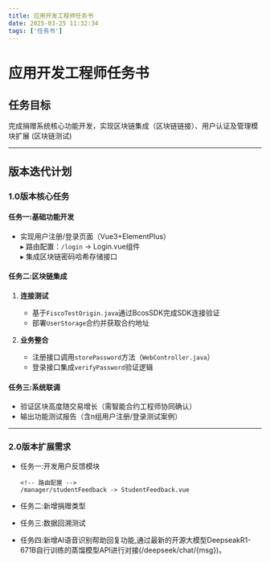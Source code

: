 ```yaml
---
title: 应用开发工程师任务书
date: 2025-03-25 11:32:34
tags: ['任务书']
---
```

# 应用开发工程师任务书

## 任务目标  
完成捐赠系统核心功能开发，实现区块链集成（区块链链接）、用户认证及管理模块扩展  (区块链测试)

---

## 版本迭代计划

### 1.0版本核心任务
#### 任务一:基础功能开发
- 实现用户注册/登录页面（Vue3+ElementPlus）  
  ▸ 路由配置：`/login` -> Login.vue组件  
  ▸ 集成区块链密码哈希存储接口  

#### 任务二:区块链集成
1. **连接测试**  
   - 基于`FiscoTestOrigin.java`通过BcosSDK完成SDK连接验证  
   - 部署`UserStorage`合约并获取合约地址  

2. **业务整合**  
   - 注册接口调用`storePassword`方法（`WebController.java`）  
   - 登录接口集成`verifyPassword`验证逻辑  

#### 任务三:系统联调
- 验证区块高度随交易增长（需智能合约工程师协同确认）  
- 输出功能测试报告（含n组用户注册/登录测试案例）

---

### 2.0版本扩展需求
- 任务一:开发用户反馈模块  
  ```vue
  <!-- 路由配置 -->
  /manager/studentFeedback -> StudentFeedback.vue

- 任务二:新增捐赠类型  

- 任务三:数据回溯测试

- 任务四:新增AI语音识别帮助回复功能,通过最新的开源大模型DeepseakR1-671B自行训练的蒸馏模型API进行对接(/deepseek/chat/{msg})。
